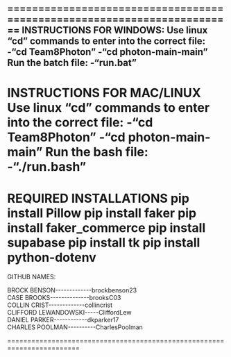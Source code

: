 ========================================================================
INSTRUCTIONS FOR WINDOWS:
Use linux “cd” commands to enter into the correct file:
     -“cd Team8Photon”
     -“cd photon-main-main”
Run the batch file:
     -“run.bat”
------------------------------------------------------------------------
INSTRUCTIONS FOR MAC/LINUX
Use linux “cd” commands to enter into the correct file:
     -“cd Team8Photon”
     -“cd photon-main-main”
Run the bash file:
     -“./run.bash”
========================================================================
REQUIRED INSTALLATIONS
pip install Pillow
pip install faker
pip install faker_commerce
pip install supabase
pip install tk
pip install python-dotenv
========================================================================
GITHUB NAMES:

BROCK BENSON-------------brockbenson23  
CASE BROOKS--------------brooksC03      
COLLIN CRIST-------------collincrist    
CLIFFORD LEWANDOWSKI-----CliffordLew    
DANIEL PARKER------------dkparker17     
CHARLES POOLMAN----------CharlesPoolman 

========================================================================
